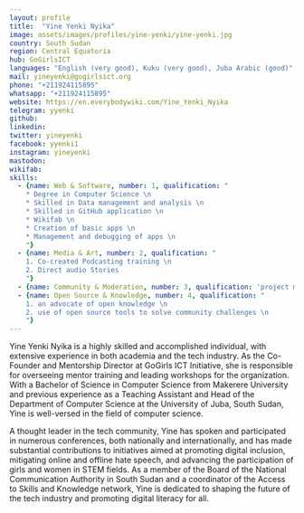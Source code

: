 ```yaml
---
layout: profile
title:  "Yine Yenki Nyika"
image: assets/images/profiles/yine-yenki/yine-yenki.jpg
country: South Sudan
region: Central Equatoria
hub: GoGirlsICT
languages: "English (very good), Kuku (very good), Juba Arabic (good)"
mail: yineyenki@gogirlsict.org
phone: "+211924115895"
whatsapp: "+211924115895"
website: https://en.everybodywiki.com/Yine_Yenki_Nyika
telegram: yyenki
github: 
linkedin: 
twitter: yineyenki
facebook: yyenki1
instagram: yineyenki
mastodon: 
wikifab:
skills:
  - {name: Web & Software, number: 1, qualification: "
    * Degree in Computer Science \n
    * Skilled in Data management and analysis \n
    * Skilled in GitHub application \n
    * Wikifab \n
    * Creation of basic apps \n
    * Management and debugging of apps \n
    "}
  - {name: Media & Art, number: 2, qualification: "
    1. Co-created Podcasting training \n
    2. Direct audio Stories
    "}
  - {name: Community & Moderation, number: 3, qualification: 'project management experience'}
  - {name: Open Source & Knowledge, number: 4, qualification: "
    1. an advocate of open knowledge \n
    2. use of open source tools to solve community challenges \n
    "}
---
```

Yine Yenki Nyika is a highly skilled and accomplished individual, with extensive experience in both academia and the tech industry. As the Co-Founder and Mentorship Director at GoGirls ICT Initiative, she is responsible for overseeing mentor training and leading workshops for the organization. With a Bachelor of Science in Computer Science from Makerere University and previous experience as a Teaching Assistant and Head of the Department of Computer Science at the University of Juba, South Sudan, Yine is well-versed in the field of computer science.

A thought leader in the tech community, Yine has spoken and participated in numerous conferences, both nationally and internationally, and has made substantial contributions to initiatives aimed at promoting digital inclusion, mitigating online and offline hate speech, and advancing the participation of girls and women in STEM fields. As a member of the Board of the National Communication Authority in South Sudan and a coordinator of the Access to Skills and Knowledge network, Yine is dedicated to shaping the future of the tech industry and promoting digital literacy for all.
